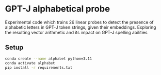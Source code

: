 # GPT-J alphabetical probe
Experimental code which trains 26 linear probes to detect the presence of alphabetic letters in GPT-J token strings, given their embeddings. Exploring the resulting vector arithmetic and its impact on GPT-J spelling abilities


## Setup 

```bash
conda create --name alphabet python=3.11
conda activate alphabet
pip install -r requirements.txt
```
